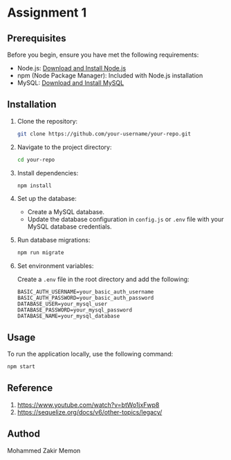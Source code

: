 # Assignment 1

## Prerequisites

Before you begin, ensure you have met the following requirements:

- Node.js: [Download and Install Node.js](https://nodejs.org/)
- npm (Node Package Manager): Included with Node.js installation
- MySQL: [Download and Install MySQL](https://www.mysql.com/)
  
## Installation

1. Clone the repository:

    ```bash
    git clone https://github.com/your-username/your-repo.git
    ```

2. Navigate to the project directory:

    ```bash
    cd your-repo
    ```

3. Install dependencies:

    ```bash
    npm install
    ```

4. Set up the database:

    - Create a MySQL database.
    - Update the database configuration in `config.js` or `.env` file with your MySQL database credentials.

5. Run database migrations:

    ```bash
    npm run migrate
    ```

6. Set environment variables:

    Create a `.env` file in the root directory and add the following:

    ```env
    BASIC_AUTH_USERNAME=your_basic_auth_username
    BASIC_AUTH_PASSWORD=your_basic_auth_password
    DATABASE_USER=your_mysql_user
    DATABASE_PASSWORD=your_mysql_password
    DATABASE_NAME=your_mysql_database
    ```

## Usage

To run the application locally, use the following command:

```bash
npm start
```

## Reference 
1. https://www.youtube.com/watch?v=btWo1jxFwp8
2. https://sequelize.org/docs/v6/other-topics/legacy/


## Authod

Mohammed Zakir Memon

